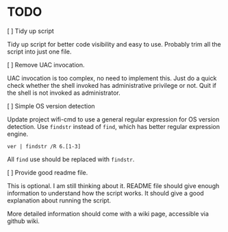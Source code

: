 # TODO

[ ] Tidy up script

Tidy up script for better code visibility and easy to use.  Probably
trim all the script into just one file.

[ ] Remove UAC invocation.

UAC invocation is too complex, no need to implement this.  Just do a
quick check whether the shell invoked has administrative privilege or
not.  Quit if the shell is not invoked as administrator.

[ ] Simple OS version detection

Update project wifi-cmd to use a general regular expression for OS
version detection.  Use `findstr` instead of `find`, which has better
regular expression engine.

```
ver | findstr /R 6.[1-3]
```

All `find` use should be replaced with `findstr`.

[ ] Provide good readme file.

This is optional. I am still thinking about it.  README file should give
enough information to understand how the script works.  It should give a
good explanation about running the script.

More detailed information should come with a wiki page, accessible via
github wiki.

